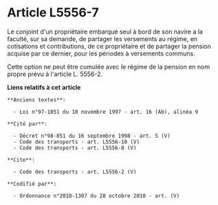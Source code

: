 # Article L5556-7

Le conjoint d'un propriétaire embarqué seul à bord de son navire a la faculté, sur sa demande, de partager les versements au
régime, en cotisations et contributions, de ce propriétaire et de partager la pension acquise par ce dernier, pour les
périodes à versements communs. 

Cette option ne peut être cumulée avec le régime de la pension en nom propre prévu à l'article L. 5556-2.

**Liens relatifs à cet article**

	**Anciens textes**:

	  - Loi n°97-1051 du 18 novembre 1997 - art. 16 (Ab), alinéa 9

	**Cité par**:

	  - Décret n°98-851 du 16 septembre 1998 - art. 5 (V)
	  - Code des transports - art. L5556-10 (V)
	  - Code des transports - art. L5556-8 (V)

	**Cite**:

	  - Code des transports - art. L5556-2 (V)

	**Codifié par**:

	  - Ordonnance n°2010-1307 du 28 octobre 2010 - art. (V)
